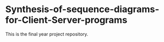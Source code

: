 # Synthesis-of-sequence-diagrams-for-Client-Server-programs

This is the final year project repository.
